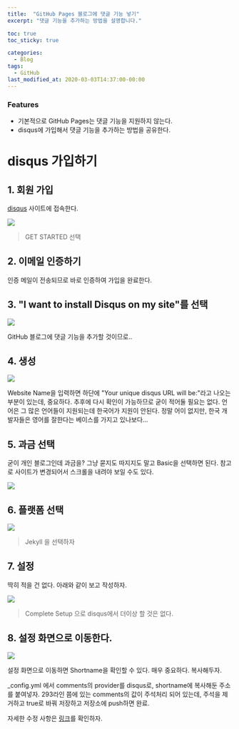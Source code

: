 ```yaml
---
title:  "GitHub Pages 블로그에 댓글 기능 넣기"
excerpt: "댓글 기능을 추가하는 방법을 설명합니다."

toc: true
toc_sticky: true

categories:
  - Blog
tags:
  - GitHub
last_modified_at: 2020-03-03T14:37:00-00:00
---
```


### Features

- 기본적으로 GitHub Pages는 댓글 기능을 지원하지 않는다.
- disqus에 가입해서 댓글 기능을 추가하는 방법을 공유한다.

# disqus 가입하기

## 1. 회원 가입

[disqus](https://disqus.com/) 사이트에 접속한다.

![](/assets/images/posts/How-to-add-comment/1.png)
> GET STARTED 선택

## 2. 이메일 인증하기

인증 메일이 전송되므로 바로 인증하여 가입을 완료한다.

## 3. "I want to install Disqus on my site"를 선택

![](/assets/images/posts/How-to-add-comment/2.png)

GitHub 블로그에 댓글 기능을 추가할 것이므로..

## 4. 생성

![](/assets/images/posts/How-to-add-comment/3.png)

Website Name을 입력하면 하단에 "Your unique disqus URL will be:"라고 나오는 부분이 있는데, 중요하다.
추후에 다시 확인이 가능하므로 굳이 적어둘 필요는 없다.
언어은 그 많은 언어들이 지원되는데 한국어가 지원이 안된다.
정말 어이 없지만, 한국 개발자들은 영어를 잘한다는 베이스를 가지고 있나보다...

## 5. 과금 선택

굳이 개인 블로그인데 과금을?
그냥 묻지도 따지지도 말고 Basic을 선택하면 된다.
참고로 사이트가 변경되어서 스크롤을 내려야 보일 수도 있다.

![](/assets/images/posts/How-to-add-comment/4.png)

## 6. 플랫폼 선택

![](/assets/images/posts/How-to-add-comment/5.png)
> Jekyll 을 선택하자

## 7. 설정

딱히 적을 건 없다. 아래와 같이 보고 작성하자.

![](/assets/images/posts/How-to-add-comment/6.png)
> Complete Setup 으로 disqus에서 더이상 할 것은 없다.

## 8. 설정 화면으로 이동한다.

![](/assets/images/posts/How-to-add-comment/7.png)

설정 화면으로 이동하면 Shortname을 확인할 수 있다.
매우 중요하다. 복사해두자.

_config.yml 에서 comments의 provider를 disqus로, shortname에 복사해둔 주소를 붙여넣자.
293라인 쯤에 있는 comments의 값이 주석처리 되어 있는데, 주석을 제거하고 true로 바꿔 저장하고 저장소에 push하면 완료.

자세한 수정 사항은 [링크](https://github.com/moon1z10/moon1z10.github.io/commit/18df909c3683f2f22def1a1499fde1840391f6a3)를 확인하자.